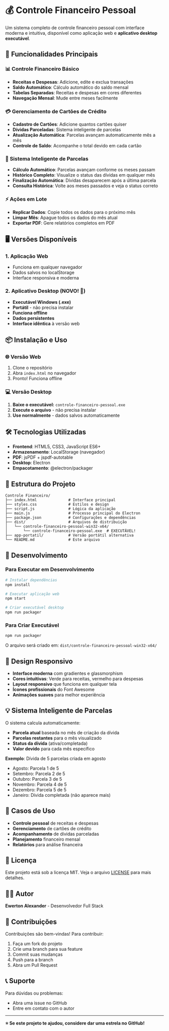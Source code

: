# 💰 Controle Financeiro Pessoal

Um sistema completo de controle financeiro pessoal com interface moderna e intuitiva, disponível como aplicação web e **aplicativo desktop executável**.

## 🚀 **Funcionalidades Principais**

### **📊 Controle Financeiro Básico**
- **Receitas e Despesas**: Adicione, edite e exclua transações
- **Saldo Automático**: Cálculo automático do saldo mensal
- **Tabelas Separadas**: Receitas e despesas em cores diferentes
- **Navegação Mensal**: Mude entre meses facilmente

### **💳 Gerenciamento de Cartões de Crédito**
- **Cadastro de Cartões**: Adicione quantos cartões quiser
- **Dívidas Parceladas**: Sistema inteligente de parcelas
- **Atualização Automática**: Parcelas avançam automaticamente mês a mês
- **Controle de Saldo**: Acompanhe o total devido em cada cartão

### **🔄 Sistema Inteligente de Parcelas**
- **Cálculo Automático**: Parcelas avançam conforme os meses passam
- **Histórico Completo**: Visualize o status das dívidas em qualquer mês
- **Finalização Automática**: Dívidas desaparecem após a última parcela
- **Consulta Histórica**: Volte aos meses passados e veja o status correto

### **⚡ Ações em Lote**
- **Replicar Dados**: Copie todos os dados para o próximo mês
- **Limpar Mês**: Apague todos os dados do mês atual
- **Exportar PDF**: Gere relatórios completos em PDF

## 🖥️ **Versões Disponíveis**

### **1. Aplicação Web**
- Funciona em qualquer navegador
- Dados salvos no localStorage
- Interface responsiva e moderna

### **2. Aplicativo Desktop (NOVO! 🎉)**
- **Executável Windows (.exe)**
- **Portátil** - não precisa instalar
- **Funciona offline**
- **Dados persistentes**
- **Interface idêntica** à versão web

## 📦 **Instalação e Uso**

### **🌐 Versão Web**
1. Clone o repositório
2. Abra `index.html` no navegador
3. Pronto! Funciona offline

### **💻 Versão Desktop**
1. **Baixe o executável:** `controle-financeiro-pessoal.exe`
2. **Execute o arquivo** - não precisa instalar
3. **Use normalmente** - dados salvos automaticamente

## 🛠️ **Tecnologias Utilizadas**

- **Frontend**: HTML5, CSS3, JavaScript ES6+
- **Armazenamento**: LocalStorage (navegador)
- **PDF**: jsPDF + jspdf-autotable
- **Desktop**: Electron
- **Empacotamento**: @electron/packager

## 📁 **Estrutura do Projeto**

```
Controle Financeiro/
├── index.html              # Interface principal
├── styles.css              # Estilos e design
├── script.js               # Lógica da aplicação
├── main.js                 # Processo principal do Electron
├── package.json            # Configurações e dependências
├── dist/                   # Arquivos de distribuição
│   └── controle-financeiro-pessoal-win32-x64/
│       └── controle-financeiro-pessoal.exe  # EXECUTÁVEL!
├── app-portatil/           # Versão portátil alternativa
└── README.md               # Este arquivo
```

## 🔧 **Desenvolvimento**

### **Para Executar em Desenvolvimento**
```bash
# Instalar dependências
npm install

# Executar aplicação web
npm start

# Criar executável desktop
npm run packager
```

### **Para Criar Executável**
```bash
npm run packager
```
O arquivo será criado em: `dist/controle-financeiro-pessoal-win32-x64/`

## 📱 **Design Responsivo**

- **Interface moderna** com gradientes e glassmorphism
- **Cores intuitivas**: Verde para receitas, vermelho para despesas
- **Layout responsivo** que funciona em qualquer tela
- **Ícones profissionais** do Font Awesome
- **Animações suaves** para melhor experiência

## 💡 **Sistema Inteligente de Parcelas**

O sistema calcula automaticamente:
- **Parcela atual** baseada no mês de criação da dívida
- **Parcelas restantes** para o mês visualizado
- **Status da dívida** (ativa/completada)
- **Valor devido** para cada mês específico

**Exemplo**: Dívida de 5 parcelas criada em agosto
- Agosto: Parcela 1 de 5
- Setembro: Parcela 2 de 5
- Outubro: Parcela 3 de 5
- Novembro: Parcela 4 de 5
- Dezembro: Parcela 5 de 5
- Janeiro: Dívida completada (não aparece mais)

## 🎯 **Casos de Uso**

- **Controle pessoal** de receitas e despesas
- **Gerenciamento** de cartões de crédito
- **Acompanhamento** de dívidas parceladas
- **Planejamento** financeiro mensal
- **Relatórios** para análise financeira

## 📄 **Licença**

Este projeto está sob a licença MIT. Veja o arquivo [LICENSE](LICENSE) para mais detalhes.

## 👨‍💻 **Autor**

**Ewerton Alexander** - Desenvolvedor Full Stack

## 🤝 **Contribuições**

Contribuições são bem-vindas! Para contribuir:

1. Faça um fork do projeto
2. Crie uma branch para sua feature
3. Commit suas mudanças
4. Push para a branch
5. Abra um Pull Request

## 📞 **Suporte**

Para dúvidas ou problemas:
- Abra uma issue no GitHub
- Entre em contato com o autor

---

**⭐ Se este projeto te ajudou, considere dar uma estrela no GitHub!**

